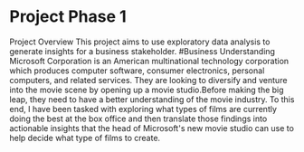 # Project Phase 1
Project Overview
This project aims to use exploratory data analysis to generate insights for a business stakeholder.
#Business Understanding
Microsoft Corporation is an American multinational technology corporation which produces computer software, consumer electronics, personal computers, and related services. They are looking to diversify and venture into the movie scene by opening up a movie studio.Before making the big leap, they need to have a better understanding of the movie industry. To this end, I have been tasked with exploring what types of films are currently doing the best at the box office and then translate those findings into actionable insights that the head of Microsoft's new movie studio can use to help decide what type of films to create.
